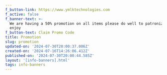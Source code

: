 ```yaml
---
f_button-link: https://www.ymlktechnologies.com
f_active: false
f_banner-text: >-
  We are having a 50% promotion on all items please do well to patronize and
  enjoy
f_button-text: Claim Promo Code
title: Promotion
slug: promotion
updated-on: '2024-07-30T20:00:37.006Z'
created-on: '2024-07-16T14:26:06.412Z'
published-on: '2024-07-30T20:00:44.585Z'
layout: '[info-banners].html'
tags: info-banners
---
```



